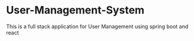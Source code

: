# User-Management-System
This is a full stack application for User Management using spring boot and react
